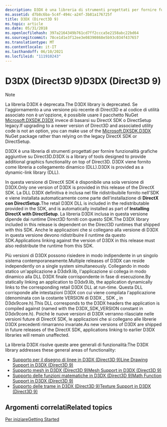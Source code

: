 ```yaml
---
description: D3DX è una libreria di strumenti progettati per fornire funzionalità grafiche aggiuntive su Direct3D. D3DX viene fornito come libreria a collegamento dinamico (DLL).
ms.assetid: d7b8c6ba-5c4f-494c-a24f-3b81a176725f
title: D3DX (Direct3D 9)
ms.topic: article
ms.date: 05/31/2018
ms.openlocfilehash: 397a2164349b761cd7ff2ccca5e2158abc22bd64
ms.sourcegitcommit: 78ce1d1e3f12ee3e08390868e5b93c034f437657
ms.translationtype: MT
ms.contentlocale: it-IT
ms.lasthandoff: 06/10/2021
ms.locfileid: "111910243"
---
```

# <a name="d3dx-direct3d-9"></a><span data-ttu-id="7efeb-104">D3DX (Direct3D 9)</span><span class="sxs-lookup"><span data-stu-id="7efeb-104">D3DX (Direct3D 9)</span></span>

> [!NOTE]
> <span data-ttu-id="7efeb-105">La libreria D3DX è deprecata.</span><span class="sxs-lookup"><span data-stu-id="7efeb-105">The D3DX library is deprecated.</span></span> <span data-ttu-id="7efeb-106">Se l'aggiornamento a una versione più recente di Direct3D e al codice di utilità associato non è un'opzione, è possibile usare il pacchetto NuGet [Microsoft.DXSDK.D3DX](https://www.nuget.org/packages/Microsoft.DXSDK.D3DX) invece di basarsi su DirectX SDK o DirectSetup legacy.</span><span class="sxs-lookup"><span data-stu-id="7efeb-106">If upgrading to a newer version of Direct3D and associated utility code is not an option, you can make use of the [Microsoft.DXSDK.D3DX](https://www.nuget.org/packages/Microsoft.DXSDK.D3DX) NuGet package rather than relying on the legacy DirectX SDK or DirectSetup.</span></span>

<span data-ttu-id="7efeb-107">D3DX è una libreria di strumenti progettati per fornire funzionalità grafiche aggiuntive su Direct3D.</span><span class="sxs-lookup"><span data-stu-id="7efeb-107">D3DX is a library of tools designed to provide additional graphics functionality on top of Direct3D.</span></span> <span data-ttu-id="7efeb-108">D3DX viene fornito come libreria a collegamento dinamico (DLL).</span><span class="sxs-lookup"><span data-stu-id="7efeb-108">D3DX is provided as a dynamic-link library (DLL).</span></span>

<span data-ttu-id="7efeb-109">In questa versione di DirectX SDK è disponibile una sola versione di D3DX.</span><span class="sxs-lookup"><span data-stu-id="7efeb-109">Only one version of D3DX is provided in this release of the DirectX SDK.</span></span> <span data-ttu-id="7efeb-110">La DLL D3DX definitiva è inclusa nel file ridistribuibile fornito nell'SDK e viene installata automaticamente come parte dell'installazione di **DirectX con DirectSetup.**</span><span class="sxs-lookup"><span data-stu-id="7efeb-110">The retail D3DX DLL is included in the redistributable provided in the SDK, and is automatically installed as part of **Installing DirectX with DirectSetup**.</span></span> <span data-ttu-id="7efeb-111">La libreria D3DX inclusa in questa versione dipende dai runtime Direct3D forniti con questo SDK.</span><span class="sxs-lookup"><span data-stu-id="7efeb-111">The D3DX library included in this release is dependent on the Direct3D runtimes that shipped with this SDK.</span></span> <span data-ttu-id="7efeb-112">Anche le applicazioni che si collegano alla versione di D3DX in questa versione devono ridistribuire il runtime da questo SDK.</span><span class="sxs-lookup"><span data-stu-id="7efeb-112">Applications linking against the version of D3DX in this release must also redistribute the runtime from this SDK.</span></span>

<span data-ttu-id="7efeb-113">Più versioni di D3DX possono risiedere in modo indipendente in un singolo sistema contemporaneamente.</span><span class="sxs-lookup"><span data-stu-id="7efeb-113">Multiple releases of D3DX can reside independently on a single system simultaneously.</span></span> <span data-ttu-id="7efeb-114">Collegando in modo statico un'applicazione a D3dx9.lib, l'applicazione si collega in modo dinamico alla DLL D3DX finale corrispondente in fase di esecuzione.</span><span class="sxs-lookup"><span data-stu-id="7efeb-114">By statically linking an application to D3dx9.lib, the application dynamically links to the corresponding retail D3DX DLL at run-time.</span></span> <span data-ttu-id="7efeb-115">Questa DLL corrisponde alle intestazioni D3DX con cui viene compilata l'applicazione (denominata con la costante VERSION di D3DX \_ SDK \_ in D3dx9core.h).</span><span class="sxs-lookup"><span data-stu-id="7efeb-115">This DLL corresponds to the D3DX headers the application is compiled against (named with the D3DX\_SDK\_VERSION constant in D3dx9core.h).</span></span> <span data-ttu-id="7efeb-116">Poiché le nuove versioni di D3DX verranno rilasciate nelle versioni future di DirectX SDK, le applicazioni che si collegano alle librerie D3DX precedenti rimarranno invariate.</span><span class="sxs-lookup"><span data-stu-id="7efeb-116">As new versions of D3DX are shipped in future releases of the DirectX SDK, applications linking to earlier D3DX libraries will remain unaffected.</span></span>

<span data-ttu-id="7efeb-117">La libreria D3DX risolve queste aree generali di funzionalità:</span><span class="sxs-lookup"><span data-stu-id="7efeb-117">The D3DX library addresses these general areas of functionality:</span></span>

-   [<span data-ttu-id="7efeb-118">Supporto per il disegno di linee in D3DX (Direct3D 9)</span><span class="sxs-lookup"><span data-stu-id="7efeb-118">Line Drawing Support in D3DX (Direct3D 9)</span></span>](line-drawing-support-in-d3dx.md)
-   [<span data-ttu-id="7efeb-119">Supporto mesh in D3DX (Direct3D 9)</span><span class="sxs-lookup"><span data-stu-id="7efeb-119">Mesh Support in D3DX (Direct3D 9)</span></span>](mesh-support-in-d3dx.md)
-   [<span data-ttu-id="7efeb-120">Supporto delle funzioni matematiche in D3DX (Direct3D 9)</span><span class="sxs-lookup"><span data-stu-id="7efeb-120">Math Function Support in D3DX (Direct3D 9)</span></span>](math-function-support-in-d3dx.md)
-   [<span data-ttu-id="7efeb-121">Supporto delle trame in D3DX (Direct3D 9)</span><span class="sxs-lookup"><span data-stu-id="7efeb-121">Texture Support in D3DX (Direct3D 9)</span></span>](texture-support-in-d3dx.md)

## <a name="related-topics"></a><span data-ttu-id="7efeb-122">Argomenti correlati</span><span class="sxs-lookup"><span data-stu-id="7efeb-122">Related topics</span></span>

<dl> <dt>

[<span data-ttu-id="7efeb-123">Per iniziare</span><span class="sxs-lookup"><span data-stu-id="7efeb-123">Getting Started</span></span>](getting-started.md)
</dt> </dl>

 

 



